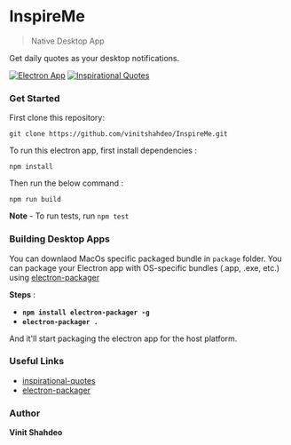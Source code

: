# InspireMe
>Native Desktop App

Get daily quotes as your desktop notifications.

[![Electron App](https://img.shields.io/badge/Electron-App-teal.svg)](https://github.com/vinitshahdeo/InspireMe) [![Inspirational Quotes](https://img.shields.io/badge/inspirational-quotes-orange.svg)](https://www.npmjs.com/package/inspirational-quotes)

### Get Started

First clone this repository: 

```git clone https://github.com/vinitshahdeo/InspireMe.git```

To run this electron app, first install dependencies : 

```npm install```

Then run the below command :

```npm run build```

**Note** - To run tests, run `npm test`

### Building Desktop Apps

You can downlaod MacOs specific packaged bundle in `package` folder. You can package your Electron app with OS-specific bundles (.app, .exe, etc.) using [electron-packager](https://www.npmjs.com/package/electron-packager)

**Steps** : 

- **`npm install electron-packager -g`**
- **`electron-packager .`**

And it'll start packaging the electron app for the host platform.

### Useful Links

- [inspirational-quotes](https://www.npmjs.com/package/inspirational-quotes)
- [electron-packager](https://www.npmjs.com/package/electron-packager)

### Author

**Vinit Shahdeo**
